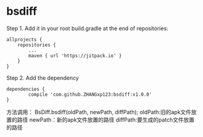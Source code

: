 # bsdiff

Step 1.
Add it in your root build.gradle at the end of repositories:

	allprojects {
		repositories {
			...
			maven { url 'https://jitpack.io' }
		}
	}
	
Step 2. Add the dependency

	dependencies {
	        compile 'com.github.ZHANGxp123:bsdiff:v1.0.0'
	}
  
  
方法调用：
BsDiff.bsdiff(oldPath, newPath, diffPath);
oldPath:旧的apk文件放置的路径
newPath：新的apk文件放置的路径
diffPath:要生成的patch文件放置的路径
